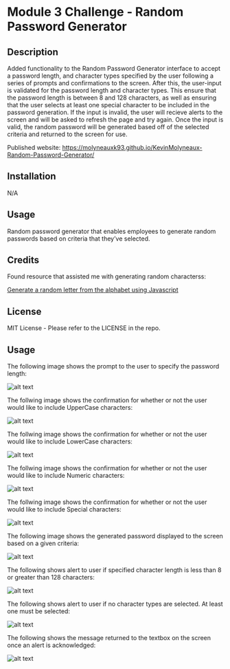 # Module 3 Challenge - Random Password Generator

## Description

Added functionality to the Random Password Generator interface to accept a password length, and character types specified by the user following a series of prompts and confirmations to the screen. After this, the user-input is validated for the password length and character types. This ensure that the password length is between 8 and 128 characters, as well as ensuring that the user selects at least one special character to be included in the password generation. If the input is invalid, the user will recieve alerts to the screen and will be asked to refresh the page and try again. Once the input is valid, the random password will be generated based off of the selected criteria and returned to the screen for use. 

Published website:  https://molyneauxk93.github.io/KevinMolyneaux-Random-Password-Generator/

## Installation

N/A

## Usage

Random password generator that enables employees to generate random passwords based on criteria that they’ve selected.

## Credits

Found resource that assisted me with generating random characterss: 

<a href="https://www.coderrocketfuel.com/article/generate-a-random-letter-from-the-alphabet-using-javascript">Generate a random letter from the alphabet using Javascript</a>


## License

MIT License - Please refer to the LICENSE in the repo.

## Usage
The following image shows the prompt to the user to specify the password length:

![alt text](images/passwordlength.jpg)

The follwing image shows the confirmation for whether or not the user would like to include UpperCase characters:

![alt text](images/Uppercase.jpg)

The follwing image shows the confirmation for whether or not the user would like to include LowerCase characters:

![alt text](images/Lowercase.jpg)

The follwing image shows the confirmation for whether or not the user would like to include Numeric characters:

![alt text](images/numeric.jpg)

The follwing image shows the confirmation for whether or not the user would like to include Special characters:

![alt text](images/specialChars.jpg)

The following image shows the generated password displayed to the screen based on a given criteria: 

![alt text](images/passwordgenerate.jpg)

The following shows alert to user if specified character length is less than 8 or greater than 128 characters: 

![alt text](images/passwordlengthAlert.jpg)

The following shows alert to user if no character types are selected. At least one must be selected: 

![alt text](images/characterTypeAlert.jpg) 

The following shows the message returned to the textbox on the screen once an alert is acknowledged: 

![alt text](images/AlertAcknlowedged.jpg) 